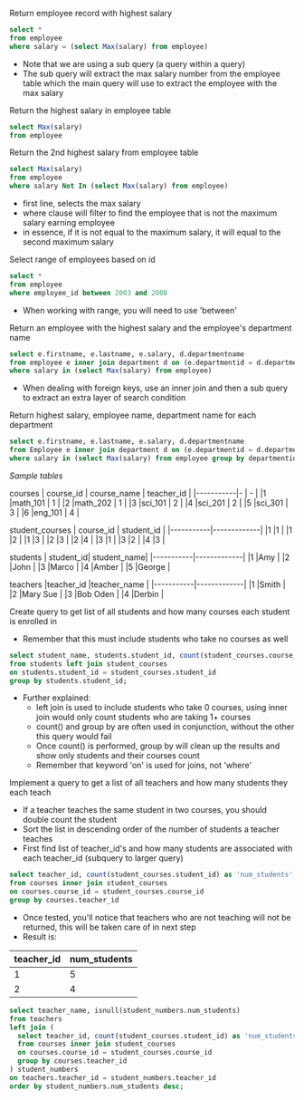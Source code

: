 Return employee record with highest salary
``` SQL
select *
from employee
where salary = (select Max(salary) from employee)
```
- Note that we are using a sub query (a query within a query)
- The sub query will extract the max salary number from the employee table which the main query will use to extract the employee with the max salary

Return the highest salary in employee table
``` SQL
select Max(salary)
from employee
```

Return the 2nd highest salary from employee table
``` SQL
select Max(salary)
from employee
where salary Not In (select Max(salary) from employee)
```
- first line, selects the max salary
- where clause will filter to find the employee that is not the maximum salary earning employee
- in essence, if it is not equal to the maximum salary, it will equal to the second maximum salary

Select range of employees based on id
``` SQL
select *
from employee
where employee_id between 2003 and 2008
```
- When working with range, you will need to use 'between'

Return an employee with the highest salary and the employee's department name
``` SQL
select e.firstname, e.lastname, e.salary, d.departmentname
from employee e inner join department d on (e.departmentid = d.departmentid)
where salary in (select Max(salary) from employee)
```
- When dealing with foreign keys, use an inner join and then a sub query to extract an extra layer of search condition

Return highest salary, employee name, department name for each department
``` SQL
select e.firstname, e.lastname, e.salary, d.departmentname
from Employee e inner join department d on (e.departmentid = d.departmentid)
where salary in (select Max(salary) from employee group by departmentid)
```

*Sample tables*

courses
| course_id | course_name | teacher_id  |
|-----------|-            | -           |
|1          |math_101     | 1           |
|2          |math_202     | 1           |
|3          |sci_101      | 2           |
|4          |sci_201      | 2           |
|5          |sci_301      | 3           |
|6          |eng_101      | 4           |

student_courses
| course_id | student_id  |
|-----------|-------------|
|1          |1            |
|1          |2            | 
|1          |3            |
|2          |3            |
|2          |4            |
|3          |1            |
|3          |2            |
|4          |3            |

students
| student_id| student_name|
|-----------|-------------|
|1          |Amy          |
|2          |John         | 
|3          |Marco        |
|4          |Amber        |
|5          |George       |

teachers
|teacher_id |teacher_name |
|-----------|-------------|
|1          |Smith        |
|2          |Mary Sue     | 
|3          |Bob Oden     |
|4          |Derbin       |

Create query to get list of all students and how many courses each student is enrolled in
- Remember that this must include students who take no courses as well
``` sql
select student_name, students.student_id, count(student_courses.course_id) as '#_Courses'
from students left join student_courses
on students.student_id = student_courses.student_id
group by students.student_id;
```
- Further explained:
  - left join is used to include students who take 0 courses, using inner join would only count students who are taking 1+ courses
  - count() and group by are often used in conjunction, without the other this query would fail
  - Once count() is performed, group by will clean up the results and show only students and their courses count
  - Remember that keyword 'on' is used for joins, not 'where'

Implement a query to get a list of all teachers and how many students they each teach
- If a teacher teaches the same student in two courses, you should double count the student
- Sort the list in descending order of the number of students a teacher teaches
- First find list of teacher_id's and how many students are associated with each teacher_id (subquery to larger query)
``` sql
select teacher_id, count(student_courses.student_id) as 'num_students'
from courses inner join student_courses
on courses.course_id = student_courses.course_id
group by courses.teacher_id
```
- Once tested, you'll notice that teachers who are not teaching will not be returned, this will be taken care of in next step
- Result is:

|teacher_id|num_students|
|-|-|
|1|5|
|2|4|
``` sql
select teacher_name, isnull(student_numbers.num_students)
from teachers 
left join (
  select teacher_id, count(student_courses.student_id) as 'num_students'
  from courses inner join student_courses
  on courses.course_id = student_courses.course_id
  group by courses.teacher_id
) student_numbers
on teachers.teacher_id = student_numbers.teacher_id
order by student_numbers.num_students desc;
```